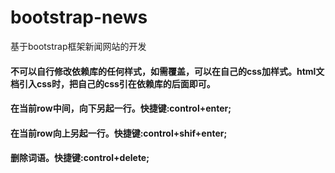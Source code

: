 # bootstrap-news
基于bootstrap框架新闻网站的开发


#### 不可以自行修改依赖库的任何样式，如需覆盖，可以在自己的css加样式。html文档引入css时，把自己的css引在依赖库的后面即可。
#### 在当前row中间，向下另起一行。快捷键:control+enter;
#### 在当前row向上另起一行。快捷键:control+shif+enter;
#### 删除词语。快捷键:control+delete;
